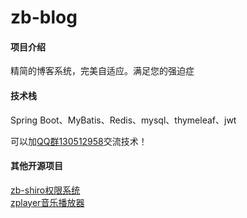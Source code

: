 # zb-blog

#### 项目介绍
精简的博客系统，完美自适应。满足您的强迫症<br/>
#### 技术栈
Spring Boot、MyBatis、Redis、mysql、thymeleaf、jwt<br/>

可以加[QQ群130512958](http://shang.qq.com/wpa/qunwpa?idkey=dad3420aea2111ee98653f703f61bc504bfcd6dd85d1766a344523d7e353ad43)交流技术！


#### 其他开源项目
[zb-shiro权限系统](https://gitee.com/supperzh/zb-shiro)<br/>
[zplayer音乐播放器](https://gitee.com/supperzh/zplayer)


